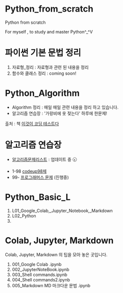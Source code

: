 # Python_from_scratch
Python from scratch

For myself , to study and master Python^_^V
# 파이썬 기본 문법 정리
1. 자료형_정리 : 자료형과 관련 된 내용을 정리
2. 함수와 클래스 정리 : coming soon!

# Python_Algorithm

* Algorithm 정리 : 매일 매일 관련 내용을 정리 하고 있습니다. 
* 알고리즘 연습장 : '가랑비에 옷 젖는다' 하루에 한문제!

출처 : 책 [이것이 코딩 테스트다](https://book.naver.com/bookdb/book_detail.nhn?bid=16439154)

# 알고리즘 연습장 

- [알고리즘문제리스트](https://docs.google.com/spreadsheets/d/1UB9dwL_Q6bCnn__ZsM_aufcvay4HXQ4oZSVXTof78oo/edit?usp=sharing) : 업데이트 중  🕣

* 1-98 [codeup98제](https://codeup.kr/problemset.php?page=21)
* 99- [프로그래머스 문제](https://programmers.co.kr/learn/challenges) (진행중)


# Python_Basic_L
1. L01_Google_Colab,_Jupyter_Notebook,_Markdown
2. L02_Python
3.



# Colab, Jupyter, Markdown
Colab, Jupyter, Markdown 의 팁을 모아 놓은 곳입니다. 

1. 001_Google Colab .ipynb
2. 002_JupyterNoteBook.ipynb
3. 003_Shell commands.ipynb
4. 004_Shell commands2.ipynb
5. 005_Markdown MD 마크다운 문법 .ipynb


